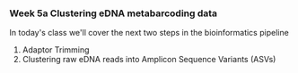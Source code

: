 ### Week 5a Clustering eDNA metabarcoding data

In today's class we'll cover the next two steps in the bioinformatics pipeline
1. Adaptor Trimming
2. Clustering raw eDNA reads into Amplicon Sequence Variants (ASVs)



